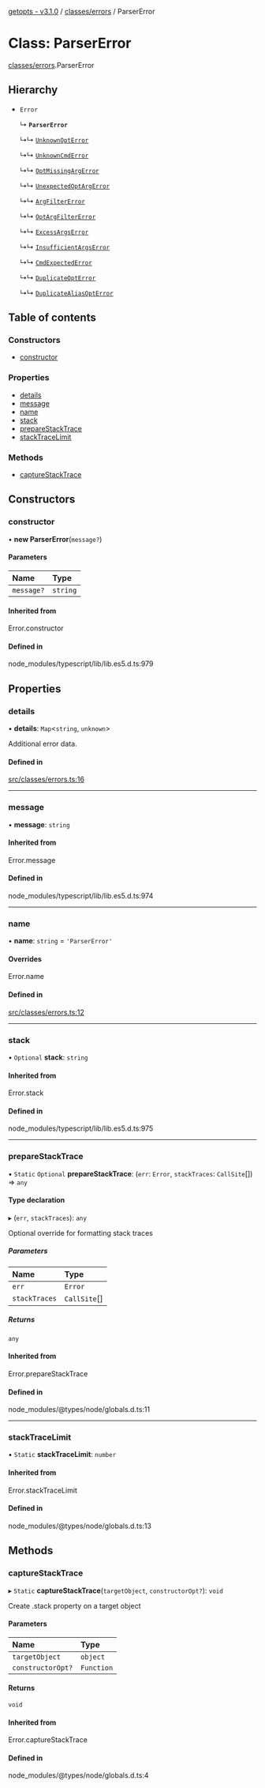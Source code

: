 [getopts - v3.1.0](../README.md) / [classes/errors](../modules/classes_errors.md) / ParserError

# Class: ParserError

[classes/errors](../modules/classes_errors.md).ParserError

## Hierarchy

- `Error`

  ↳ **`ParserError`**

  ↳↳ [`UnknownOptError`](classes_errors.UnknownOptError.md)

  ↳↳ [`UnknownCmdError`](classes_errors.UnknownCmdError.md)

  ↳↳ [`OptMissingArgError`](classes_errors.OptMissingArgError.md)

  ↳↳ [`UnexpectedOptArgError`](classes_errors.UnexpectedOptArgError.md)

  ↳↳ [`ArgFilterError`](classes_errors.ArgFilterError.md)

  ↳↳ [`OptArgFilterError`](classes_errors.OptArgFilterError.md)

  ↳↳ [`ExcessArgsError`](classes_errors.ExcessArgsError.md)

  ↳↳ [`InsufficientArgsError`](classes_errors.InsufficientArgsError.md)

  ↳↳ [`CmdExpectedError`](classes_errors.CmdExpectedError.md)

  ↳↳ [`DuplicateOptError`](classes_errors.DuplicateOptError.md)

  ↳↳ [`DuplicateAliasOptError`](classes_errors.DuplicateAliasOptError.md)

## Table of contents

### Constructors

- [constructor](classes_errors.ParserError.md#constructor)

### Properties

- [details](classes_errors.ParserError.md#details)
- [message](classes_errors.ParserError.md#message)
- [name](classes_errors.ParserError.md#name)
- [stack](classes_errors.ParserError.md#stack)
- [prepareStackTrace](classes_errors.ParserError.md#preparestacktrace)
- [stackTraceLimit](classes_errors.ParserError.md#stacktracelimit)

### Methods

- [captureStackTrace](classes_errors.ParserError.md#capturestacktrace)

## Constructors

### constructor

• **new ParserError**(`message?`)

#### Parameters

| Name       | Type     |
| :--------- | :------- |
| `message?` | `string` |

#### Inherited from

Error.constructor

#### Defined in

node_modules/typescript/lib/lib.es5.d.ts:979

## Properties

### details

• **details**: `Map`<`string`, `unknown`\>

Additional error data.

#### Defined in

[src/classes/errors.ts:16](https://github.com/prasadrajandran/node-getopts/blob/ff39d95/src/classes/errors.ts#L16)

---

### message

• **message**: `string`

#### Inherited from

Error.message

#### Defined in

node_modules/typescript/lib/lib.es5.d.ts:974

---

### name

• **name**: `string` = `'ParserError'`

#### Overrides

Error.name

#### Defined in

[src/classes/errors.ts:12](https://github.com/prasadrajandran/node-getopts/blob/ff39d95/src/classes/errors.ts#L12)

---

### stack

• `Optional` **stack**: `string`

#### Inherited from

Error.stack

#### Defined in

node_modules/typescript/lib/lib.es5.d.ts:975

---

### prepareStackTrace

▪ `Static` `Optional` **prepareStackTrace**: (`err`: `Error`, `stackTraces`: `CallSite`[]) => `any`

#### Type declaration

▸ (`err`, `stackTraces`): `any`

Optional override for formatting stack traces

##### Parameters

| Name          | Type         |
| :------------ | :----------- |
| `err`         | `Error`      |
| `stackTraces` | `CallSite`[] |

##### Returns

`any`

#### Inherited from

Error.prepareStackTrace

#### Defined in

node_modules/@types/node/globals.d.ts:11

---

### stackTraceLimit

▪ `Static` **stackTraceLimit**: `number`

#### Inherited from

Error.stackTraceLimit

#### Defined in

node_modules/@types/node/globals.d.ts:13

## Methods

### captureStackTrace

▸ `Static` **captureStackTrace**(`targetObject`, `constructorOpt?`): `void`

Create .stack property on a target object

#### Parameters

| Name              | Type       |
| :---------------- | :--------- |
| `targetObject`    | `object`   |
| `constructorOpt?` | `Function` |

#### Returns

`void`

#### Inherited from

Error.captureStackTrace

#### Defined in

node_modules/@types/node/globals.d.ts:4
